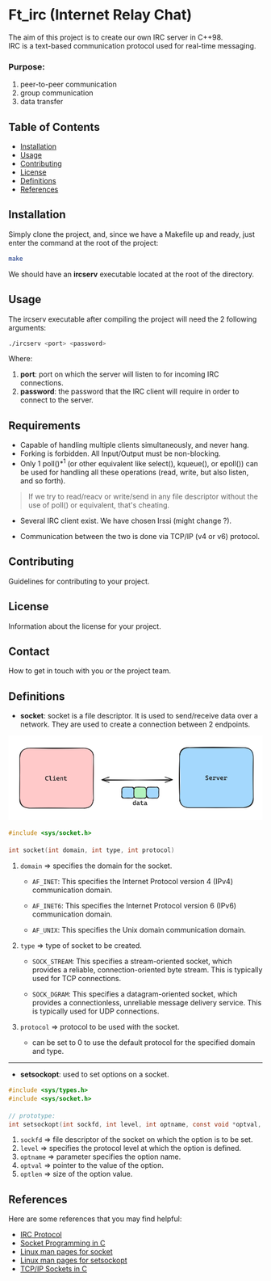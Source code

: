 # Ft_irc (Internet Relay Chat)

The aim of this project is to create our own IRC server in C++98. <br>
IRC is a text-based communication protocol used for real-time messaging. <br>

### Purpose:
1. peer-to-peer communication
2. group communication
3. data transfer

## Table of Contents

- [Installation](#installation)
- [Usage](#usage)
- [Contributing](#contributing)
- [License](#license)
- [Definitions](#definitions)
- [References](#references)

## Installation

Simply clone the project, and, since we have a Makefile up and ready, just enter the command at the root of the project:

```bash
make
```

We should have an **ircserv** executable located at the root of the directory.

## Usage

The ircserv executable after compiling the project will need the 2 following arguments: <br>
```bash
./ircserv <port> <password>
```
Where:
1. __port__: port on which the server will listen to for incoming IRC connections.
2. __password__: the password that the IRC client will require in order to connect to the server.

## Requirements
- Capable of handling multiple clients simultaneously, and never hang.
- Forking is forbidden. All Input/Output must be non-blocking.
- Only 1 poll()$*^1$ (or other equivalent like select(), kqueue(), or epoll()) can be used for handling all these operations (read, write, but also listen, and so forth).

> If we try to read/reacv or write/send in any file descriptor without the use of poll() or equivalent, that's cheating.

- Several IRC client exist. We have chosen Irssi (might change ?).

- Communication between the two is done via TCP/IP (v4 or v6) protocol.

## Contributing

Guidelines for contributing to your project.

## License

Information about the license for your project.

## Contact

How to get in touch with you or the project team.

## Definitions
- **socket**: socket is a file descriptor. It is used to send/receive data over a network. They are used to create a connection between 2 endpoints.

![socker_representation](./img/socketImg.png)

```c
#include <sys/socket.h>

int	socket(int domain, int type, int protocol)
```

1. `domain` => specifies the domain for the socket.
	- `AF_INET`: This specifies the Internet Protocol version 4 (IPv4) communication domain.

	- `AF_INET6`: This specifies the Internet Protocol version 6 (IPv6) communication domain.

	- `AF_UNIX`: This specifies the Unix domain communication domain.

2. `type` => type of socket to be created.
	- `SOCK_STREAM`: This specifies a stream-oriented socket, which provides a reliable, connection-oriented byte stream. This is typically used for TCP connections.

	- `SOCK_DGRAM`: This specifies a datagram-oriented socket, which provides a connectionless, unreliable message delivery service. This is typically used for UDP connections.

3. `protocol` => protocol to be used with the socket.
	- can be set to 0 to use the default protocol for the specified domain and type.

***

- **setsockopt**: used to set options on a socket.
```c
#include <sys/types.h>
#include <sys/socket.h>

// prototype:
int setsockopt(int sockfd, int level, int optname, const void *optval, socklen_t optlen);
```
1. `sockfd` => file descriptor of the socket on which the option is to be set.
2. `level` => specifies the protocol level at which the option is defined.
3. `optname` => parameter specifies the option name.
4. `optval` => pointer to the value of the option.
4. `optlen` => size of the option value.

## References

Here are some references that you may find helpful:

- [IRC Protocol](https://tools.ietf.org/html/rfc1459)
- [Socket Programming in C](https://www.geeksforgeeks.org/socket-programming-cc/)
- [Linux man pages for socket](https://man7.org/linux/man-pages/man2/socket.2.html)
- [Linux man pages for setsockopt](https://man7.org/linux/man-pages/man2/setsockopt.2.html)
- [TCP/IP Sockets in C](https://beej.us/guide/bgnet/html/)

